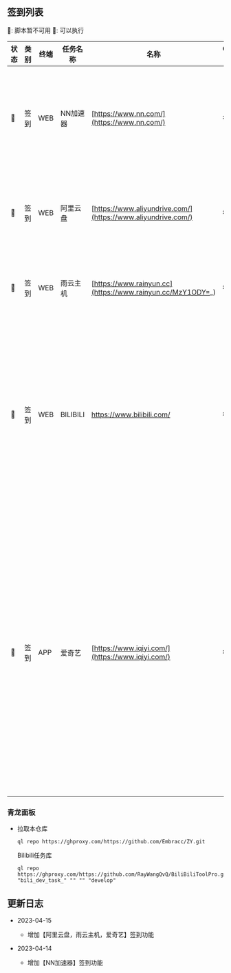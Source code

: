 ## 签到列表

🔴: 脚本暂不可用 🔵: 可以执行

| 状态 | 类别 | 终端 | 任务名称 | 名称 | Cookie 时长 | 检查日期 | 备注 |
| --- | --- | --- | --- | --- | --- | --- | --- |
| 🔵 | 签到 | WEB | NN加速器 | [https://www.nn.com/](https://www.nn.com/) | 待测试 | 2023-04-15 | 每日签到28积分，可以兑换2张插队卡 |
| 🔵 | 签到 | WEB | 阿里云盘 | [https://www.aliyundrive.com/](https://www.aliyundrive.com/) | 待测试 | 2023-04-15 | 每日签到，并使用签到获得的奖励 |
| 🔵 | 签到 | WEB | 雨云主机 | [https://www.rainyun.cc](https://www.rainyun.cc/MzY1ODY=_) | 待测试 | 2023-04-15 | 每日签到，自动续费主机 |
| 🔵 | 签到 | WEB | BILIBILI | https://www.bilibili.com/ | 待测试 | 2023-04-15 | 直播签到，漫画签到，每日经验任务，自动投币，银瓜子换硬币等功能 |
| 🔵 | 签到 | APP | 爱奇艺 | [https://www.iqiyi.com/](https://www.iqiyi.com/) | 待测试 | 2023-04-15 | 签3天奖1天，7天奖1天，14天奖1天，满签奖5天；日常任务4成长值；随机成长值；三次抽奖,带观影任务 |

### 青龙面板
- 拉取本仓库
  ```console
  ql repo https://ghproxy.com/https://github.com/Embracc/ZY.git
  ```
  Bilibili任务库
  ```console
  ql repo https://ghproxy.com/https://github.com/RayWangQvQ/BiliBiliToolPro.git "bili_dev_task_" "" "" "develop"
  ```

## 更新日志

- 2023-04-15
    * 增加【阿里云盘，雨云主机，爱奇艺】签到功能

- 2023-04-14
    * 增加【NN加速器】签到功能


